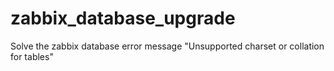# zabbix_database_upgrade
Solve the zabbix database error message "Unsupported charset or collation for tables"
